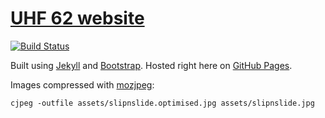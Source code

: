 # [UHF 62 website](https://www.uhf62.co.uk)

[![Build Status](https://www.travis-ci.org/uhf62/uhf62.co.uk.svg?branch=master)](https://www.travis-ci.org/uhf62/uhf62.co.uk)

Built using [Jekyll](https://jekyllrb.com) and [Bootstrap](https://getbootstrap.com). Hosted right here on [GitHub Pages](https://pages.github.com).

Images compressed with [mozjpeg](https://github.com/mozilla/mozjpeg):

    cjpeg -outfile assets/slipnslide.optimised.jpg assets/slipnslide.jpg
